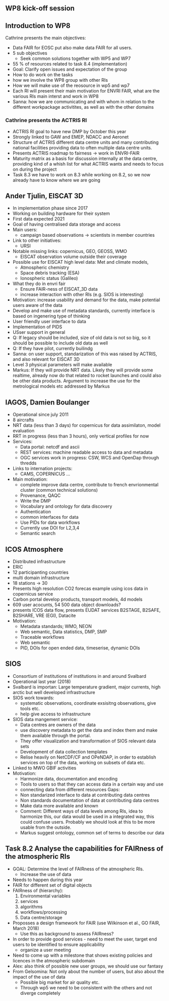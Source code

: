 WP8 kick-off session
----------------------

## Introduction to WP8

 Cathrine presents the main objectives:
 * Data FAIR for EOSC put also make data FAIR for all users.
 * 5 sub objectives
   * Seek common solutions together with WP5 and WP7
 * 55 % of resources related to task 8.4 (implementation)
 * Goal: Clarify open issues and expectation of the group
 * How to do work on the tasks
 * how we involve the WP8 group with other RIs
 * How we will make use of the reosource in wp5 and wp7
 * Each RI will present their main motivation for ENVRI FAIR, what are the various RIs main interst and work in WP8
 * Sanna: how we are communicating and with whom in relation to the different workpackage activitites, as well as with the other domains

### Cathrine presents the ACTRIS RI
 
 * ACTRIS RI goal to have new DMP by October this year
 * Strongly linked to GAW and EMEP, NDACC and Aeronet
 * Structure of ACTRIS different data centre units and many contributing national facilities providing data to often multiple data centre units.
 * Presents ACTRIS roadmap to fairness -> work in ENVRI-FAIR
 * Maturity matrix as a basis for discussion internally at the data centre, providing kind of a whish list for what ACTRIS wants and needs to focus on during the project
 * Task 8.3 we have to work on 8.3 while working on 8.2, so we now already have to know where we are going

## Ander Tjulin, EISCAT 3D

 * In implementation phase since 2017
 * Working on building hardware for their system
 * First data expected 2021
 * Goal of having centralised data storage and access
 * Main users:
   * campaign based observations -> scientists in member countries
 * Link to other initiatives:
   * URSI 
 * Notable missing links: copernicus, GEO, GEOSS, WMO
   * EISCAT observation volume outside their coverage
 * Possible use for EISCAT high level data: Met and climate models,
   * Atmospheric chemistry
   * Space debris tracking (ESA)
   * Ionospheric status (Galileo)
 * What they do in envri fair
   * Ensure FAIR-ness of EISCAT_3D data
   * increase interaction with other RIs (e.g. SIOS is interesting)
 * Motivation: increase usability and demand for the data, make potential users aware of the data
 * Develop and make use of metadata standards, currently interface is based on ingenering type of thinking
 * User friendly user interface to data
 * Implementation of PIDS
 * USser support in general
 * Q: If legacy should be included, size of old data is not so big, so it should be possible to include old data as well
 * Q: If they have pilot, currently builindg 
 * Sanna: on user support, standarization of this was raised by ACTRIS, and also relevant for EISCAT 3D
 * Level 3 physical parameters will make available
 * Markus: If they will provide NRT data. Likely they will provide some realtime, already now do that related to rocket launches and could also be other data products. Argument to increase the use for the metrological models etc addressed by Markus

## IAGOS, Damien Boulanger

 * Operational since july 2011
 * 8 aircrafts
 * NRT data (less than 3 days) for copernicus for data assimilaton, model evaluation
 * RRT in progress (less than 3 hours), only vertical profiles for now
 * Services:
   * Data portal: netcdf and ascii
   * REST services: machine readable access to data and metadata
   * OGC services work in progress: CSW, WCS and OpenDap through thredds 
 * Links to internation projects:
   * CAMS, COPERNICUS ...
 * Main motivation: 
   * complete improve data centre, contribute to french envrionmental cluster (common technical solutions)
   * Provenance, QAQC
   * Write the DMP
   * Vocabulary and ontology for data discovery
   * Authentication
   * common interfaces for data
   * Use PIDs for data workflows
   * Currently use DOI for L2,3,4
   * Semantic search
 
## ICOS Atmosphere

 * Distributed infrastructure
 * ERIC
 * 12 participanting countries
 * multi domain infrastructure
 * 18 stations -> 30
 * Presents high resolution CO2 forecas example using icos data in copernicus service
 * Carbon portal develop products, transport models, 4d models 
 * 609 user acocunts, 54 500 data object downloads?
 * presents ICOS data flow, presents EUDAT services B2STAGE, B2SAFE, B2SHARE, VRE (EGI), Datacite
 * Motivation:
   * Metadata standards; WMO, NEON
   * Web semantic, Data statistics, DMP, SMP
   * Traceable workflows
   * Web semantic
   * PID, DOIs for open ended data, timeserise, dynamic DOIs

## SIOS
 
 * Consortium of institutions of institutions in and around Svalbard
 * Operational last year (2018)
 * Svalbard is importan: Large temperature gradient, major currents, high arctic but well developed infrastructure
 * SIOS work towards: 
   * systematic observations, coordinate exsisitng observations, give tools etc.
   * help give access to infrastructure
 * SIOS data mangement service:
   * Data centres are owners of the data
   * use discovery metadata to get the data and index them and make them available through the portal.
   * They offer visualization and transformation of SIOS relevant data sets
   * Development of data collection templates
   * Relise heavily on NetCDF/CF and OPeNDAP, in order to establish services on top of the data, working on subsets of data etc.
 * Linked to MWO GBIF activities
 * Motivation:
   * Harmonize data, documentation and encoding
   * Tools to users so that they can access data in a certain way and use
   * connecting data from different resources
 Gaps:
   * Non standarized interface to data at contributing data centres
   * Non standards documentation of data at contributing data centres
   * Make data more available and known
   * Comment: Different ways of data levels among RIs, idea to harmonize this, our data would be used in a integrated way, this could confuse users. Probably we should look at this to be more usable from the outside.
   * Markus suggest ontology, common set of terms to describe our data

## Task 8.2 Analyse the capabilities for FAIRness of the atmospheric RIs

 * GOAL: Determine the level of FAIRness of the atmospheric RIs.
   * Increase the use of data
 * Needs to happen during this year
 * FAIR for different set of digital objects
 * FAIRness of (hierarchy):
   1. Environmental variables
   2. services 
   3. algorithms
   4. workflows/processing
   5. Data centre/storage  
 * Proposses a design framework for FAIR (use Wilkinson et al., GO FAIR, March 2018)
   * Use this as background to assess FAIRness?
 * In order to provide good services - need to meet the user, target end users to be identified to ensure applicability
   * organize a user meeting
 * Need to come up with a milestone that shows existing policies and licences in the atmospheric subdomain
 * Alex: also think of possible new user groups, we should use our fantasy
 * From Gelsomina: Not only about the number of users, but also about the impact of the use of data
   * Possible big market for air quality etc.
   * Through wp5 we need to be consistent with the others and not diverge completely
